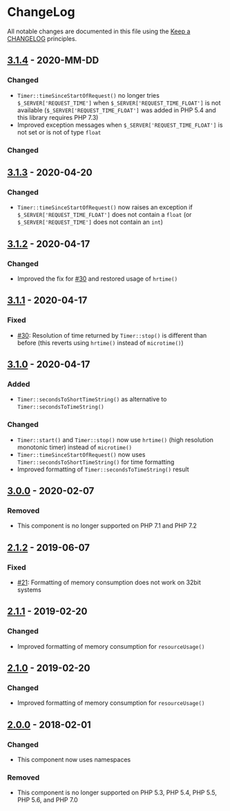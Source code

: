 # ChangeLog

All notable changes are documented in this file using the [Keep a CHANGELOG](http://keepachangelog.com/) principles.

## [3.1.4] - 2020-MM-DD

### Changed

* `Timer::timeSinceStartOfRequest()` no longer tries `$_SERVER['REQUEST_TIME']` when `$_SERVER['REQUEST_TIME_FLOAT']` is not available (`$_SERVER['REQUEST_TIME_FLOAT']` was added in PHP 5.4 and this library requires PHP 7.3)
* Improved exception messages when `$_SERVER['REQUEST_TIME_FLOAT']` is not set or is not of type `float`

### Changed

## [3.1.3] - 2020-04-20

### Changed

* `Timer::timeSinceStartOfRequest()` now raises an exception if `$_SERVER['REQUEST_TIME_FLOAT']` does not contain a `float` (or `$_SERVER['REQUEST_TIME']` does not contain an `int`)

## [3.1.2] - 2020-04-17

### Changed

* Improved the fix for [#30](https://github.com/sebastianbergmann/php-timer/issues/30) and restored usage of `hrtime()`

## [3.1.1] - 2020-04-17

### Fixed

* [#30](https://github.com/sebastianbergmann/php-timer/issues/30): Resolution of time returned by `Timer::stop()` is different than before (this reverts using `hrtime()` instead of `microtime()`)

## [3.1.0] - 2020-04-17

### Added

* `Timer::secondsToShortTimeString()` as alternative to `Timer::secondsToTimeString()`

### Changed

* `Timer::start()` and `Timer::stop()` now use `hrtime()` (high resolution monotonic timer) instead of `microtime()`
* `Timer::timeSinceStartOfRequest()` now uses `Timer::secondsToShortTimeString()` for time formatting
* Improved formatting of `Timer::secondsToTimeString()` result

## [3.0.0] - 2020-02-07

### Removed

* This component is no longer supported on PHP 7.1 and PHP 7.2

## [2.1.2] - 2019-06-07

### Fixed

* [#21](https://github.com/sebastianbergmann/php-timer/pull/21): Formatting of memory consumption does not work on 32bit systems

## [2.1.1] - 2019-02-20

### Changed

* Improved formatting of memory consumption for `resourceUsage()`

## [2.1.0] - 2019-02-20

### Changed

* Improved formatting of memory consumption for `resourceUsage()`

## [2.0.0] - 2018-02-01

### Changed

* This component now uses namespaces

### Removed

* This component is no longer supported on PHP 5.3, PHP 5.4, PHP 5.5, PHP 5.6, and PHP 7.0

[3.1.4]: https://github.com/sebastianbergmann/diff/compare/3.1.3...master
[3.1.3]: https://github.com/sebastianbergmann/diff/compare/3.1.2...3.1.3
[3.1.2]: https://github.com/sebastianbergmann/diff/compare/3.1.1...3.1.2
[3.1.1]: https://github.com/sebastianbergmann/diff/compare/3.1.0...3.1.1
[3.1.0]: https://github.com/sebastianbergmann/diff/compare/3.0.0...3.1.0
[3.0.0]: https://github.com/sebastianbergmann/diff/compare/2.1.2...3.0.0
[2.1.2]: https://github.com/sebastianbergmann/diff/compare/2.1.1...2.1.2
[2.1.1]: https://github.com/sebastianbergmann/diff/compare/2.1.0...2.1.1
[2.1.0]: https://github.com/sebastianbergmann/diff/compare/2.0.0...2.1.0
[2.0.0]: https://github.com/sebastianbergmann/diff/compare/1.0.9...2.0.0
